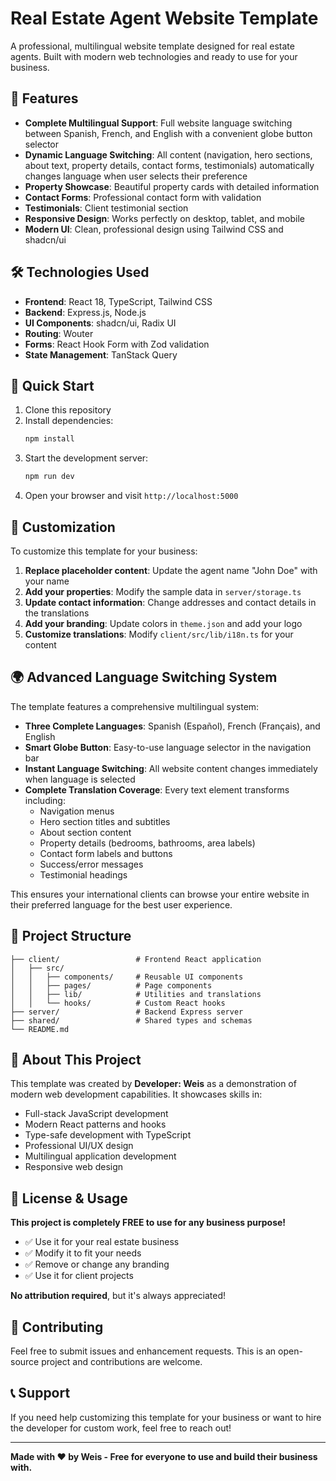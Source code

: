 # Real Estate Agent Website Template

A professional, multilingual website template designed for real estate agents. Built with modern web technologies and ready to use for your business.

## 🌟 Features

- **Complete Multilingual Support**: Full website language switching between Spanish, French, and English with a convenient globe button selector
- **Dynamic Language Switching**: All content (navigation, hero sections, about text, property details, contact forms, testimonials) automatically changes language when user selects their preference
- **Property Showcase**: Beautiful property cards with detailed information
- **Contact Forms**: Professional contact form with validation
- **Testimonials**: Client testimonial section
- **Responsive Design**: Works perfectly on desktop, tablet, and mobile
- **Modern UI**: Clean, professional design using Tailwind CSS and shadcn/ui

## 🛠️ Technologies Used

- **Frontend**: React 18, TypeScript, Tailwind CSS
- **Backend**: Express.js, Node.js
- **UI Components**: shadcn/ui, Radix UI
- **Routing**: Wouter
- **Forms**: React Hook Form with Zod validation
- **State Management**: TanStack Query

## 🚀 Quick Start

1. Clone this repository
2. Install dependencies:
   ```bash
   npm install
   ```
3. Start the development server:
   ```bash
   npm run dev
   ```
4. Open your browser and visit `http://localhost:5000`

## 📝 Customization

To customize this template for your business:

1. **Replace placeholder content**: Update the agent name "John Doe" with your name
2. **Add your properties**: Modify the sample data in `server/storage.ts`
3. **Update contact information**: Change addresses and contact details in the translations
4. **Add your branding**: Update colors in `theme.json` and add your logo
5. **Customize translations**: Modify `client/src/lib/i18n.ts` for your content

## 🌍 Advanced Language Switching System

The template features a comprehensive multilingual system:

- **Three Complete Languages**: Spanish (Español), French (Français), and English
- **Smart Globe Button**: Easy-to-use language selector in the navigation bar
- **Instant Language Switching**: All website content changes immediately when language is selected
- **Complete Translation Coverage**: Every text element transforms including:
  - Navigation menus
  - Hero section titles and subtitles
  - About section content
  - Property details (bedrooms, bathrooms, area labels)
  - Contact form labels and buttons
  - Success/error messages
  - Testimonial headings

This ensures your international clients can browse your entire website in their preferred language for the best user experience.

## 📂 Project Structure

```
├── client/                 # Frontend React application
│   ├── src/
│   │   ├── components/     # Reusable UI components
│   │   ├── pages/          # Page components
│   │   ├── lib/            # Utilities and translations
│   │   └── hooks/          # Custom React hooks
├── server/                 # Backend Express server
├── shared/                 # Shared types and schemas
└── README.md
```

## 🎯 About This Project

This template was created by **Developer: Weis** as a demonstration of modern web development capabilities. It showcases skills in:

- Full-stack JavaScript development
- Modern React patterns and hooks
- Type-safe development with TypeScript
- Professional UI/UX design
- Multilingual application development
- Responsive web design

## 📄 License & Usage

**This project is completely FREE to use for any business purpose!**

- ✅ Use it for your real estate business
- ✅ Modify it to fit your needs
- ✅ Remove or change any branding
- ✅ Use it for client projects

**No attribution required**, but it's always appreciated!

## 🤝 Contributing

Feel free to submit issues and enhancement requests. This is an open-source project and contributions are welcome.

## 📞 Support

If you need help customizing this template for your business or want to hire the developer for custom work, feel free to reach out!

---

**Made with ❤️ by Weis - Free for everyone to use and build their business with.**